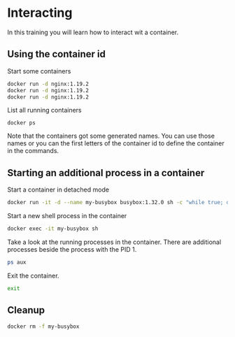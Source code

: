 # Interacting

In this training you will learn how to interact wit a container.

## Using the container id

Start some containers
```bash
docker run -d nginx:1.19.2
docker run -d nginx:1.19.2
docker run -d nginx:1.19.2
```

List all running containers
```
docker ps
```

Note that the containers got some generated names. You can use those names or you can the first letters of the container id to define the container in the commands.

## Starting an additional process in a container

Start a container in detached mode
```bash
docker run -it -d --name my-busybox busybox:1.32.0 sh -c "while true; do $(echo date); sleep 1; done"
```

Start a new shell process in the container
```bash
docker exec -it my-busybox sh
```

Take a look at the running processes in the container. There are additional processes beside the process with the PID 1.
```bash
ps aux
```

Exit the container.
```bash
exit
```

## Cleanup
```bash
docker rm -f my-busybox
```
